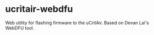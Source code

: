 # ucritair-webdfu
Web utility for flashing firmware to the uCritAir.
Based on Devan Lai's WebDFU tool.
